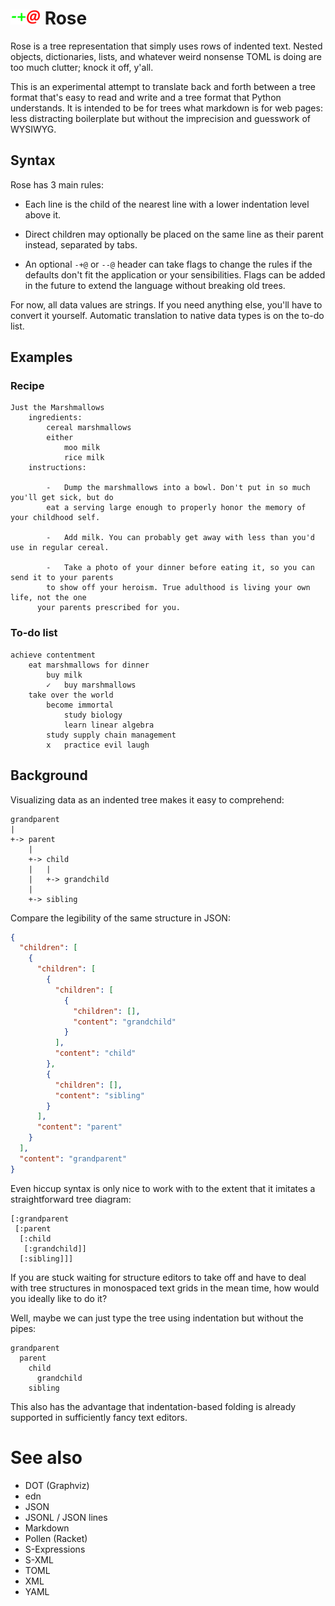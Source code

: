 # ![-+@](img/rose24.png) Rose

Rose is a tree representation that simply uses rows of indented text. Nested objects, dictionaries, lists, and whatever weird nonsense TOML is doing are too much clutter; knock it off, y'all.

This is an experimental attempt to translate back and forth between a tree format that's easy to read and write and a tree format that Python understands. It is intended to be for trees what markdown is for web pages: less distracting boilerplate but without the imprecision and guesswork of WYSIWYG.

## Syntax

Rose has 3 main rules:

- Each line is the child of the nearest line with a lower indentation level above it.

- Direct children may optionally be placed on the same line as their parent instead, separated by tabs.

- An optional `-+@` or `--@` header can take flags to change the rules if the defaults don't fit the application or your sensibilities. Flags can be added in the future to extend the language without breaking old trees.

For now, all data values are strings. If you need anything else, you'll have to convert it yourself. Automatic translation to native data types is on the to-do list.

## Examples

### Recipe

```
Just the Marshmallows
	ingredients:
		cereal marshmallows
		either
			moo milk
			rice milk
	instructions:

		-	Dump the marshmallows into a bowl. Don't put in so much you'll get sick, but do
    	eat a serving large enough to properly honor the memory of your childhood self.

		-	Add milk. You can probably get away with less than you'd use in regular cereal.

		-	Take a photo of your dinner before eating it, so you can send it to your parents
    	to show off your heroism. True adulthood is living your own life, not the one
      your parents prescribed for you.
```

### To-do list

```
achieve contentment
	eat marshmallows for dinner
		buy milk
		✓	buy marshmallows
	take over the world
		become immortal
			study biology
			learn linear algebra
		study supply chain management
		x	practice evil laugh
```

## Background

Visualizing data as an indented tree makes it easy to comprehend:

```
grandparent
|
+-> parent
    |
    +-> child
    |   |
    |   +-> grandchild
    |
    +-> sibling
```

Compare the legibility of the same structure in JSON:

```json
{
  "children": [
    {
      "children": [
        {
          "children": [
            {
              "children": [],
              "content": "grandchild"
            }
          ],
          "content": "child"
        },
        {
          "children": [],
          "content": "sibling"
        }
      ],
      "content": "parent"
    }
  ],
  "content": "grandparent"
}
```

Even hiccup syntax is only nice to work with to the extent that it imitates a straightforward tree diagram:

```edn
[:grandparent
 [:parent
  [:child
   [:grandchild]]
  [:sibling]]]
```

If you are stuck waiting for structure editors to take off and have to deal with tree structures in monospaced text grids in the mean time, how would you ideally like to do it?

Well, maybe we can just type the tree using indentation but without the pipes:

```
grandparent
  parent
    child
      grandchild
    sibling
```

This also has the advantage that indentation-based folding is already supported in sufficiently fancy text editors.

# See also

- DOT (Graphviz)
- edn
- JSON
- JSONL / JSON lines
- Markdown
- Pollen (Racket)
- S-Expressions
- S-XML
- TOML
- XML
- YAML
